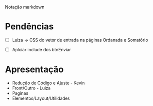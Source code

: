 Notação markdown
# Pendências
- [ ] Luiza -> CSS do vetor de entrada na páginas Ordanada e Somatório
- [ ] Aplciar include dos btnEnviar


# Apresentação
- Redução de Código e Ajuste - Kevin
- Front/Outro - Luiza
- Paginas
- Elementos/Layout/Utilidades
